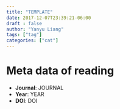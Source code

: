 ```yaml
---
title: "TEMPLATE"
date: 2017-12-07T23:39:21-06:00
draft : false
author: "Yanyu Liang"
tags: ["tag"]
categories: ["cat"]
---
```


# Meta data of reading

* **Journal**: JOURNAL
* **Year**: YEAR
* **DOI**: DOI
